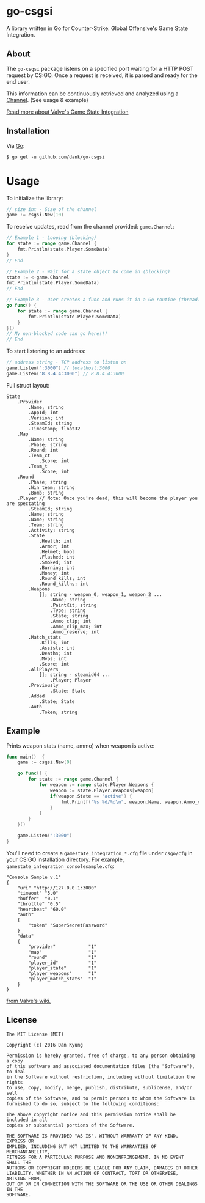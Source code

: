 # go-csgsi

A library written in Go for Counter-Strike: Global Offensive's Game State Integration.

## About

The `go-csgsi` package listens on a specified port waiting for a HTTP POST request by CS:GO. Once a request is received, it is parsed and ready for the end user.

This information can be continuously retrieved and analyzed using a [Channel](https://tour.golang.org/concurrency/2). (See usage & example)

[Read more about Valve's Game State Integration](https://developer.valvesoftware.com/wiki/Counter-Strike:_Global_Offensive_Game_State_Integration)

## Installation

Via [Go](https://golang.org/):

```
$ go get -u github.com/dank/go-csgsi
```

# Usage

To initialize the library:
```go
// size int - Size of the channel
game := csgsi.New(10)
```

To receive updates, read from the channel provided: `game.Channel`:

```go
// Example 1 - Looping (blocking)
for state := range game.Channel {
	fmt.Println(state.Player.SomeData)
}
// End

// Example 2 - Wait for a state object to come in (blocking)
state := <-game.Channel
fmt.Println(state.Player.SomeData)
// End

// Example 3 - User creates a func and runs it in a Go routine (thread) (non-blocking)
go func() {
    for state := range game.Channel {
		fmt.Println(state.Player.SomeData)
	}
}()
// My non-blocked code can go here!!!
// End
```

To start listening to an address:
```go
// address string - TCP address to listen on
game.Listen(":3000") // localhost:3000
game.Listen("8.8.4.4:3000") // 8.8.4.4:3000
```

Full struct layout:
```
State
    .Provider
        .Name; string
        .AppId; int
        .Version; int
        .SteamId; string
        .Timestamp; float32
    .Map
        .Name; string
        .Phase; string
        .Round; int
        .Team_ct
            .Score; int
        .Team_t
            .Score; int
    .Round
        .Phase; string
        .Win_team; string
        .Bomb; string
    .Player // Note: Once you're dead, this will become the player you are spectating
        .SteamId; string
        .Name; string
        .Name; string
        .Team; string
        .Activity; string
        .State
            .Health; int
            .Armor; int
            .Helmet; bool
            .Flashed; int
            .Smoked; int
            .Burning; int
            .Money; int
            .Round_kills; int
            .Round_killhs; int
        .Weapons
            []; string - weapon_0, weapon_1, weapon_2 ...
                .Name; string
                .PaintKit; string
                .Type; string
                .State; string
                .Ammo_clip; int
                .Ammo_clip_max; int
                .Ammo_reserve; int
        .Match_stats
            .Kills; int
            .Assists; int
            .Deaths; int
            .Mvps; int
            .Score; int
        .AllPlayers
            []; string - steamid64 ...
                .Player; Player
        .Previously
                .State; State
        .Added
            .State; State
        .Auth
            .Token; string
```
## Example

Prints weapon stats (name, ammo) when weapon is active:
```go
func main()  {
	game := csgsi.New(0)

    go func() {
		for state := range game.Channel {
			for weapon := range state.Player.Weapons {
				weapon := state.Player.Weapons[weapon]
				if(weapon.State == "active") {
					fmt.Printf("%s %d/%d\n", weapon.Name, weapon.Ammo_clip, weapon.Ammo_reserve) // => weapon_glock 20/120
				}
			}
		}
	}()

	game.Listen(":3000")
}
```

You'll need to create a `gamestate_integration_*.cfg` file under `csgo/cfg` in your CS:GO installation directory. For example, `gamestate_integration_consolesample.cfg`:

```
"Console Sample v.1"
{
    "uri" "http://127.0.0.1:3000"
    "timeout" "5.0"
    "buffer"  "0.1"
    "throttle" "0.5"
    "heartbeat" "60.0"
    "auth"
    {
        "token" "SuperSecretPassword"
    }
    "data"
    {
        "provider"            "1"
        "map"                 "1"
        "round"               "1"
        "player_id"           "1"
        "player_state"        "1"
        "player_weapons"      "1"
        "player_match_stats"  "1"
    }
}
```

[from Valve's wiki.](https://developer.valvesoftware.com/wiki/Counter-Strike:_Global_Offensive_Game_State_Integration)

## License

```
The MIT License (MIT)

Copyright (c) 2016 Dan Kyung

Permission is hereby granted, free of charge, to any person obtaining a copy
of this software and associated documentation files (the "Software"), to deal
in the Software without restriction, including without limitation the rights
to use, copy, modify, merge, publish, distribute, sublicense, and/or sell
copies of the Software, and to permit persons to whom the Software is
furnished to do so, subject to the following conditions:

The above copyright notice and this permission notice shall be included in all
copies or substantial portions of the Software.

THE SOFTWARE IS PROVIDED "AS IS", WITHOUT WARRANTY OF ANY KIND, EXPRESS OR
IMPLIED, INCLUDING BUT NOT LIMITED TO THE WARRANTIES OF MERCHANTABILITY,
FITNESS FOR A PARTICULAR PURPOSE AND NONINFRINGEMENT. IN NO EVENT SHALL THE
AUTHORS OR COPYRIGHT HOLDERS BE LIABLE FOR ANY CLAIM, DAMAGES OR OTHER
LIABILITY, WHETHER IN AN ACTION OF CONTRACT, TORT OR OTHERWISE, ARISING FROM,
OUT OF OR IN CONNECTION WITH THE SOFTWARE OR THE USE OR OTHER DEALINGS IN THE
SOFTWARE.
```
